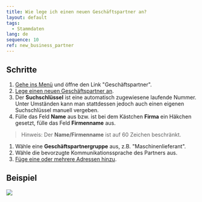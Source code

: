 ```yaml
---
title: Wie lege ich einen neuen Geschäftspartner an?
layout: default
tags:
  - Stammdaten
lang: de
sequence: 10
ref: new_business_partner
---
```


## Schritte
1. [Gehe ins Menü](Menu) und öffne den Link "Geschäftspartner".
1. [Lege einen neuen Geschäftspartner an](Neuer_Datensatz_Fenster_Webui).
1. Der **Suchschlüssel** ist eine automatisch zugewiesene laufende Nummer. Unter Umständen kann man stattdessen jedoch auch einen eigenen Suchschlüssel manuell vergeben.
1. Fülle das Feld **Name** aus bzw. ist bei dem Kästchen **Firma** ein Häkchen gesetzt, fülle das Feld **Firmenname** aus.
 > Hinweis: Der **Name/Firmenname** ist auf 60 Zeichen beschränkt.

1. Wähle eine **Geschäftspartnergruppe** aus, z.B. "Maschinenlieferant".
1. Wähle die bevorzugte Kommunikationssprache des Partners aus.
1. [Füge eine oder mehrere Adressen hinzu](Adresse_erfassen_Tab).

## Beispiel

![](assets/Neuer_Geschäftspartner.gif)
